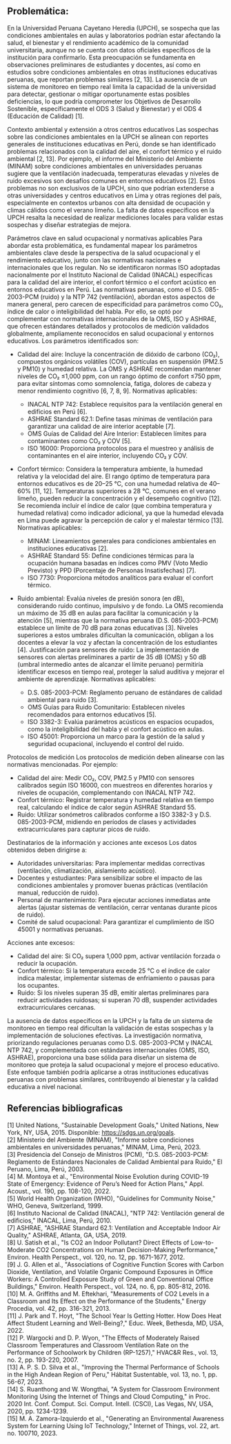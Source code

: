 ## Problemática:

En la Universidad Peruana Cayetano Heredia (UPCH), se sospecha que las condiciones ambientales en aulas y laboratorios podrían estar afectando la salud, el bienestar y el rendimiento académico de la comunidad universitaria, aunque no se cuenta con datos oficiales específicos de la institución para confirmarlo. Esta preocupación se fundamenta en observaciones preliminares de estudiantes y docentes, así como en estudios sobre condiciones ambientales en otras instituciones educativas peruanas, que reportan problemas similares [2, 13]. La ausencia de un sistema de monitoreo en tiempo real limita la capacidad de la universidad para detectar, gestionar o mitigar oportunamente estas posibles deficiencias, lo que podría comprometer los Objetivos de Desarrollo Sostenible, específicamente el ODS 3 (Salud y Bienestar) y el ODS 4 (Educación de Calidad) [1].

Contexto ambiental y extensión a otros centros educativos
Las sospechas sobre las condiciones ambientales en la UPCH se alinean con reportes generales de instituciones educativas en Perú, donde se han identificado problemas relacionados con la calidad del aire, el confort térmico y el ruido ambiental [2, 13]. Por ejemplo, el informe del Ministerio del Ambiente (MINAM) sobre condiciones ambientales en universidades peruanas sugiere que la ventilación inadecuada, temperaturas elevadas y niveles de ruido excesivos son desafíos comunes en entornos educativos [2]. Estos problemas no son exclusivos de la UPCH, sino que podrían extenderse a otras universidades y centros educativos en Lima y otras regiones del país, especialmente en contextos urbanos con alta densidad de ocupación y climas cálidos como el verano limeño. La falta de datos específicos en la UPCH resalta la necesidad de realizar mediciones locales para validar estas sospechas y diseñar estrategias de mejora.

Parámetros clave en salud ocupacional y normativas aplicables
Para abordar esta problemática, es fundamental mapear los parámetros ambientales clave desde la perspectiva de la salud ocupacional y el rendimiento educativo, junto con las normativas nacionales e internacionales que los regulan. No se identificaron normas ISO adoptadas nacionalmente por el Instituto Nacional de Calidad (INACAL) específicas para la calidad del aire interior, el confort térmico o el confort acústico en entornos educativos en Perú. Las normativas peruanas, como el D.S. 085-2003-PCM (ruido) y la NTP 742 (ventilación), abordan estos aspectos de manera general, pero carecen de especificidad para parámetros como CO₂, índice de calor o inteligibilidad del habla. Por ello, se optó por complementar con normativas internacionales de la OMS, ISO y ASHRAE, que ofrecen estándares detallados y protocolos de medición validados globalmente, ampliamente reconocidos en salud ocupacional y entornos educativos. Los parámetros identificados son:

- Calidad del aire: Incluye la concentración de dióxido de carbono (CO₂), compuestos orgánicos volátiles (COV), partículas en suspensión (PM2.5 y PM10) y humedad relativa. La OMS y ASHRAE recomiendan mantener niveles de CO₂ ≤1,000 ppm, con un rango óptimo de confort ≤750 ppm, para evitar síntomas como somnolencia, fatiga, dolores de cabeza y menor rendimiento cognitivo [6, 7, 8, 9]. Normativas aplicables:
  - INACAL NTP 742: Establece requisitos para la ventilación general en edificios en Perú [6].
  - ASHRAE Standard 62.1: Define tasas mínimas de ventilación para garantizar una calidad de aire interior aceptable [7].
  - OMS Guías de Calidad del Aire Interior: Establecen límites para contaminantes como CO₂ y COV [5].
  - ISO 16000: Proporciona protocolos para el muestreo y análisis de contaminantes en el aire interior, incluyendo CO₂ y COV.

- Confort térmico: Considera la temperatura ambiente, la humedad relativa y la velocidad del aire. El rango óptimo de temperatura para entornos educativos es de 20–25 °C, con una humedad relativa de 40–60% [11, 12]. Temperaturas superiores a 28 °C, comunes en el verano limeño, pueden reducir la concentración y el desempeño cognitivo [12]. Se recomienda incluir el índice de calor (que combina temperatura y humedad relativa) como indicador adicional, ya que la humedad elevada en Lima puede agravar la percepción de calor y el malestar térmico [13]. Normativas aplicables:
  - MINAM: Lineamientos generales para condiciones ambientales en instituciones educativas [2].
  - ASHRAE Standard 55: Define condiciones térmicas para la ocupación humana basadas en índices como PMV (Voto Medio Previsto) y PPD (Porcentaje de Personas Insatisfechas) [7].
  - ISO 7730: Proporciona métodos analíticos para evaluar el confort térmico.

- Ruido ambiental: Evalúa niveles de presión sonora (en dB), considerando ruido continuo, impulsivo y de fondo. La OMS recomienda un máximo de 35 dB en aulas para facilitar la comunicación y la atención [5], mientras que la normativa peruana (D.S. 085-2003-PCM) establece un límite de 70 dB para zonas educativas [3]. Niveles superiores a estos umbrales dificultan la comunicación, obligan a los docentes a elevar la voz y afectan la concentración de los estudiantes [4]. Justificación para sensores de ruido: La implementación de sensores con alertas preliminares a partir de 35 dB (OMS) y 50 dB (umbral intermedio antes de alcanzar el límite peruano) permitiría identificar excesos en tiempo real, proteger la salud auditiva y mejorar el ambiente de aprendizaje. Normativas aplicables:
  - D.S. 085-2003-PCM: Reglamento peruano de estándares de calidad ambiental para ruido [3].
  - OMS Guías para Ruido Comunitario: Establecen niveles recomendados para entornos educativos [5].
  - ISO 3382-3: Evalúa parámetros acústicos en espacios ocupados, como la inteligibilidad del habla y el confort acústico en aulas.
  - ISO 45001: Proporciona un marco para la gestión de la salud y seguridad ocupacional, incluyendo el control del ruido.

Protocolos de medición
Los protocolos de medición deben alinearse con las normativas mencionadas. Por ejemplo:
- Calidad del aire: Medir CO₂, COV, PM2.5 y PM10 con sensores calibrados según ISO 16000, con muestreos en diferentes horarios y niveles de ocupación, complementando con INACAL NTP 742.
- Confort térmico: Registrar temperatura y humedad relativa en tiempo real, calculando el índice de calor según ASHRAE Standard 55.
- Ruido: Utilizar sonómetros calibrados conforme a ISO 3382-3 y D.S. 085-2003-PCM, midiendo en períodos de clases y actividades extracurriculares para capturar picos de ruido.

Destinatarios de la información y acciones ante excesos
Los datos obtenidos deben dirigirse a:
- Autoridades universitarias: Para implementar medidas correctivas (ventilación, climatización, aislamiento acústico).
- Docentes y estudiantes: Para sensibilizar sobre el impacto de las condiciones ambientales y promover buenas prácticas (ventilación manual, reducción de ruido).
- Personal de mantenimiento: Para ejecutar acciones inmediatas ante alertas (ajustar sistemas de ventilación, cerrar ventanas durante picos de ruido).
- Comité de salud ocupacional: Para garantizar el cumplimiento de ISO 45001 y normativas peruanas.

Acciones ante excesos:
- Calidad del aire: Si CO₂ supera 1,000 ppm, activar ventilación forzada o reducir la ocupación.
- Confort térmico: Si la temperatura excede 25 °C o el índice de calor indica malestar, implementar sistemas de enfriamiento o pausas para los ocupantes.
- Ruido: Si los niveles superan 35 dB, emitir alertas preliminares para reducir actividades ruidosas; si superan 70 dB, suspender actividades extracurriculares cercanas.

La ausencia de datos específicos en la UPCH y la falta de un sistema de monitoreo en tiempo real dificultan la validación de estas sospechas y la implementación de soluciones efectivas. La investigación normativa, priorizando regulaciones peruanas como D.S. 085-2003-PCM y INACAL NTP 742, y complementada con estándares internacionales (OMS, ISO, ASHRAE), proporciona una base sólida para diseñar un sistema de monitoreo que proteja la salud ocupacional y mejore el proceso educativo. Este enfoque también podría aplicarse a otras instituciones educativas peruanas con problemas similares, contribuyendo al bienestar y la calidad educativa a nivel nacional.

## Referencias bibliograficas
[1] United Nations, "Sustainable Development Goals," United Nations, New York, NY, USA, 2015. Disponible: https://sdgs.un.org/goals.  
[2] Ministerio del Ambiente (MINAM), "Informe sobre condiciones ambientales en universidades peruanas," MINAM, Lima, Perú, 2023.  
[3] Presidencia del Consejo de Ministros (PCM), "D.S. 085-2003-PCM: Reglamento de Estándares Nacionales de Calidad Ambiental para Ruido," El Peruano, Lima, Perú, 2003.  
[4] M. Montoya et al., "Environmental Noise Evolution during COVID-19 State of Emergency: Evidence of Peru’s Need for Action Plans," Appl. Acoust., vol. 190, pp. 108-120, 2022.  
[5] World Health Organization (WHO), "Guidelines for Community Noise," WHO, Geneva, Switzerland, 1999.  
[6] Instituto Nacional de Calidad (INACAL), "NTP 742: Ventilación general de edificios," INACAL, Lima, Perú, 2010.  
[7] ASHRAE, "ASHRAE Standard 62.1: Ventilation and Acceptable Indoor Air Quality," ASHRAE, Atlanta, GA, USA, 2019.  
[8] U. Satish et al., "Is CO2 an Indoor Pollutant? Direct Effects of Low-to-Moderate CO2 Concentrations on Human Decision-Making Performance," Environ. Health Perspect., vol. 120, no. 12, pp. 1671-1677, 2012.  
[9] J. G. Allen et al., "Associations of Cognitive Function Scores with Carbon Dioxide, Ventilation, and Volatile Organic Compound Exposures in Office Workers: A Controlled Exposure Study of Green and Conventional Office Buildings," Environ. Health Perspect., vol. 124, no. 6, pp. 805-812, 2016.  
[10] M. A. Griffiths and M. Eftekhari, "Measurements of CO2 Levels in a Classroom and Its Effect on the Performance of the Students," Energy Procedia, vol. 42, pp. 316-321, 2013.  
[11] J. Park and T. Hoyt, "The School Year Is Getting Hotter. How Does Heat Affect Student Learning and Well-Being?," Educ. Week, Bethesda, MD, USA, 2022.  
[12] P. Wargocki and D. P. Wyon, "The Effects of Moderately Raised Classroom Temperatures and Classroom Ventilation Rate on the Performance of Schoolwork by Children (RP-1257)," HVAC&R Res., vol. 13, no. 2, pp. 193-220, 2007.  
[13] A. P. S. D. Silva et al., "Improving the Thermal Performance of Schools in the High Andean Region of Peru," Hábitat Sustentable, vol. 13, no. 1, pp. 56-67, 2023.  
[14] S. Ruanthong and W. Wongthai, "A System for Classroom Environment Monitoring Using the Internet of Things and Cloud Computing," in Proc. 2020 Int. Conf. Comput. Sci. Comput. Intell. (CSCI), Las Vegas, NV, USA, 2020, pp. 1234-1239.  
[15] M. A. Zamora-Izquierdo et al., "Generating an Environmental Awareness System for Learning Using IoT Technology," Internet of Things, vol. 22, art. no. 100710, 2023.


